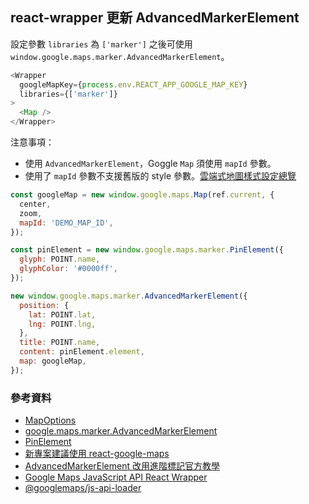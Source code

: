 ## react-wrapper 更新 AdvancedMarkerElement

設定參數 `libraries` 為 `['marker']` 之後可使用 `window.google.maps.marker.AdvancedMarkerElement`。

```js
<Wrapper
  googleMapKey={process.env.REACT_APP_GOOGLE_MAP_KEY}
  libraries={['marker']}
>
  <Map />
</Wrapper>
```

注意事項：

- 使用 `AdvancedMarkerElement`，Goggle `Map` 須使用 `mapId` 參數。
- 使用了 `mapId` 參數不支援舊版的 style 參數。[雲端式地圖樣式設定總覽](https://developers.google.com/maps/documentation/maps-static/cloud-customization?hl=zh-tw)

```js
const googleMap = new window.google.maps.Map(ref.current, {
  center,
  zoom,
  mapId: 'DEMO_MAP_ID',
});

const pinElement = new window.google.maps.marker.PinElement({
  glyph: POINT.name,
  glyphColor: '#0000ff',
});

new window.google.maps.marker.AdvancedMarkerElement({
  position: {
    lat: POINT.lat,
    lng: POINT.lng,
  },
  title: POINT.name,
  content: pinElement.element,
  map: googleMap,
});
```

### 參考資料

- [MapOptions](https://developers.google.com/maps/documentation/javascript/reference/map?hl=zh-tw#MapOptions)
- [google.maps.marker.AdvancedMarkerElement](https://developers.google.com/maps/documentation/javascript/reference/advanced-markers?hl=zh-tw#AdvancedMarkerElement)
- [PinElement](https://developers.google.com/maps/documentation/javascript/reference/advanced-markers?hl=zh-tw#PinElement.background)
- [新專案建議使用 react-google-maps](https://github.com/visgl/react-google-maps)
- [AdvancedMarkerElement 改用進階標記官方教學](https://developers.google.com/maps/documentation/javascript/advanced-markers/migration?hl=zh-tw)
- [Google Maps JavaScript API React Wrapper](https://www.npmjs.com/package/@googlemaps/react-wrapper)
- [@googlemaps/js-api-loader](https://www.npmjs.com/package/@googlemaps/js-api-loader)

